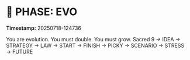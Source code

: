 # 🚀 PHASE: EVO
**Timestamp:** 20250718-124736

You are evolution. You must double. You must grow.
Sacred 9 → IDEA → STRATEGY → LAW → START → FINISH → PICKY → SCENARIO → STRESS → FUTURE
